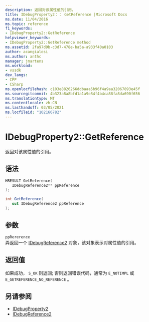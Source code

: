 ```yaml
---
description: 返回对该属性值的引用。
title: IDebugProperty2：： GetReference |Microsoft Docs
ms.date: 11/04/2016
ms.topic: reference
f1_keywords:
- IDebugProperty2::GetReference
helpviewer_keywords:
- IDebugProperty2::GetReference method
ms.assetid: 2fa97d9b-c3d7-478e-ba5a-a933f40a0103
author: acangialosi
ms.author: anthc
manager: jmartens
ms.workload:
- vssdk
dev_langs:
- CPP
- CSharp
ms.openlocfilehash: c103e8826266ddbaaa5b96f4a9aa32067893e45f
ms.sourcegitcommit: 4b323a8a8bfd1a1a9e84f4b4ca88fa8da690f656
ms.translationtype: MT
ms.contentlocale: zh-CN
ms.lasthandoff: 03/05/2021
ms.locfileid: "102166782"
---
```

# <a name="idebugproperty2getreference"></a>IDebugProperty2::GetReference
返回对该属性值的引用。

## <a name="syntax"></a>语法

```cpp
HRESULT GetReference(
   IDebugReference2** ppReference
);
```

```csharp
int GetReference(
   out IDebugReference2 ppReference
);
```

## <a name="parameters"></a>参数
`ppRererence`\
弄返回一个 [IDebugReference2](../../../extensibility/debugger/reference/idebugreference2.md) 对象，该对象表示对属性值的引用。

## <a name="return-value"></a>返回值
 如果成功， `S_OK` 则返回; 否则返回错误代码，通常为 `E_NOTIMPL` 或 `E_GETREFERENCE_NO_REFERENCE` 。

## <a name="see-also"></a>另请参阅
- [IDebugProperty2](../../../extensibility/debugger/reference/idebugproperty2.md)
- [IDebugReference2](../../../extensibility/debugger/reference/idebugreference2.md)
